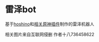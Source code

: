 # 雷泽bot

基于[hoshino](https://github.com/Ice-Cirno/HoshinoBot)和[相关原神插件](https://github.com/H-K-Y/Genshin_Impact_bot)制作的雷泽机器人

相关图片来自互联网侵删
作者十八736458622